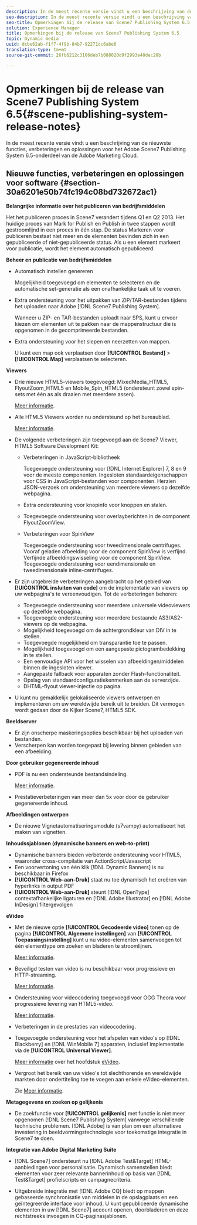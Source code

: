```yaml
---
description: In de meest recente versie vindt u een beschrijving van de nieuwste functies, verbeteringen en oplossingen voor het Adobe Scene7 Publishing System 6.5-onderdeel van de Adobe Marketing Cloud.
seo-description: In de meest recente versie vindt u een beschrijving van de nieuwste functies, verbeteringen en oplossingen voor het Adobe Scene7 Publishing System 6.5-onderdeel van de Adobe Marketing Cloud.
seo-title: Opmerkingen bij de release van Scene7 Publishing System 6.5
solution: Experience Manager
title: Opmerkingen bij de release van Scene7 Publishing System 6.5
topic: Dynamic media
uuid: dcbe62ab-f1f7-4f9b-84b7-92271dc6abe6
translation-type: tm+mt
source-git-commit: 26fb6212c3106deb7b088020d9f2993e40dec20b

---
```



# Opmerkingen bij de release van Scene7 Publishing System 6.5{#scene-publishing-system-release-notes}

In de meest recente versie vindt u een beschrijving van de nieuwste functies, verbeteringen en oplossingen voor het Adobe Scene7 Publishing System 6.5-onderdeel van de Adobe Marketing Cloud.

## Nieuwe functies, verbeteringen en oplossingen voor software {#section-30a6201e50b74fc194c08bd732672ac1}

**Belangrijke informatie over het publiceren van bedrijfsmiddelen**

Het het publiceren proces in Scene7 verandert tijdens Q1 en Q2 2013. Het huidige proces van Mark for Publish en Publish in twee stappen wordt gestroomlijnd in een proces in één stap. De status Markeren voor publiceren bestaat niet meer en de elementen bevinden zich in een gepubliceerde of niet-gepubliceerde status. Als u een element markeert voor publicatie, wordt het element automatisch gepubliceerd.

**Beheer en publicatie van bedrijfsmiddelen**

* Automatisch instellen genereren

   Mogelijkheid toegevoegd om elementen te selecteren en de automatische set-generatie als een onafhankelijke taak uit te voeren.
* Extra ondersteuning voor het uitpakken van ZIP/TAR-bestanden tijdens het uploaden naar Adobe [!DNL Scene7 Publishing System].

   Wanneer u ZIP- en TAR-bestanden uploadt naar SPS, kunt u ervoor kiezen om elementen uit te pakken naar de mappenstructuur die is opgenomen in de gecomprimeerde bestanden.

* Extra ondersteuning voor het slepen en neerzetten van mappen.

   U kunt een map ook verplaatsen door **[!UICONTROL Bestand]** > **[!UICONTROL Map]** verplaatsen te selecteren.

**Viewers**

* Drie nieuwe HTML5-viewers toegevoegd: MixedMedia_HTML5, FlyoutZoom_HTML5 en Mobile_Spin_HTML5 (ondersteunt zowel spin-sets met één as als draaien met meerdere assen).

   [Meer informatie](http://help.adobe.com/en_US/scene7/using/WS6E593DEA-7D81-4cd6-84B0-85E8BB274176.html#WS1c46793299cf21d77e926d1613177f0a020-8000.html).
* Alle HTML5 Viewers worden nu ondersteund op het bureaublad.

   [Meer informatie](http://help.adobe.com/en_US/scene7/using/WS6E593DEA-7D81-4cd6-84B0-85E8BB274176.html#WS1c46793299cf21d77e926d1613177f0a020-8000.html).
* De volgende verbeteringen zijn toegevoegd aan de Scene7 Viewer, HTML5 Software Development Kit:

   * Verbeteringen in JavaScript-bibliotheek

      Toegevoegde ondersteuning voor [!DNL Internet Explorer] 7, 8 en 9 voor de meeste componenten. Ingesloten standaardeigenschappen voor CSS in JavaScript-bestanden voor componenten. Herzien JSON-verzoek om ondersteuning van meerdere viewers op dezelfde webpagina.
   * Extra ondersteuning voor knopinfo voor knoppen en stalen.
   * Toegevoegde ondersteuning voor overlayberichten in de component FlyoutZoomView.
   * Verbeteringen voor SpinView

      Toegevoegde ondersteuning voor tweedimensionale centrifuges. Vooraf geladen afbeelding voor de component SpinView is verfijnd. Verfijnde afbeeldingswisseling voor de component SpinView. Toegevoegde ondersteuning voor eendimensionale en tweedimensionale inline-centrifuges.

* Er zijn uitgebreide verbeteringen aangebracht op het gebied van **[!UICONTROL insluiten van code]** om de implementatie van viewers op uw webpagina&#39;s te vereenvoudigen. Tot de verbeteringen behoren:

   * Toegevoegde ondersteuning voor meerdere universele videoviewers op dezelfde webpagina.
   * Toegevoegde ondersteuning voor meerdere bestaande AS3/AS2-viewers op de webpagina.
   * Mogelijkheid toegevoegd om de achtergrondkleur van DIV in te stellen.
   * Toegevoegde mogelijkheid om transparantie toe te passen.
   * Mogelijkheid toegevoegd om een aangepaste pictogrambedekking in te stellen.
   * Een eenvoudige API voor het wisselen van afbeeldingen/middelen binnen de ingesloten viewer.
   * Aangepaste fallback voor apparaten zonder Flash-functionaliteit.
   * Opslag van standaardconfiguratiekenmerken aan de serverzijde.
   * DHTML-flyout viewer-injectie op pagina.

* U kunt nu gemakkelijk gelokaliseerde viewers ontwerpen en implementeren om uw wereldwijde bereik uit te breiden. Dit vermogen wordt gedaan door de Kijker Scene7, HTML5 SDK.

**Beeldserver**

* Er zijn onscherpe maskeringsopties beschikbaar bij het uploaden van bestanden.
* Verscherpen kan worden toegepast bij levering binnen gebieden van een afbeelding.

**Door gebruiker gegenereerde inhoud**

* PDF is nu een ondersteunde bestandsindeling.

   [Meer informatie](http://help.adobe.com/en_US/scene7/using/WSe8b0455615e2dc47-2df907a712f31201b35-8000.html).
* Prestatieverbeteringen van meer dan 5x voor door de gebruiker gegenereerde inhoud.

**Afbeeldingen ontwerpen**

* De nieuwe Vignetautomatiseringsmodule (s7vampy) automatiseert het maken van vignetten.

**Inhoudssjablonen (dynamische banners en web-to-print)**

* Dynamische banners bieden verbeterde ondersteuning voor HTML5, waaronder cross-compilatie van ActionScript/Javascript
* Een voorvertoning van één klik [!DNL Dynamic Banners] is nu beschikbaar in Firefox
* **[!UICONTROL Web-aan-Druk]** staat nu toe dynamisch het creëren van hyperlinks in output PDF
* **[!UICONTROL Web-aan-Druk]** steunt [!DNL OpenType] contextafhankelijke ligaturen en [!DNL Adobe Illustrator] en [!DNL Adobe InDesign] filtergevolgen

**eVideo**

* Met de nieuwe optie **[!UICONTROL Gecodeerde video]** tonen op de pagina **[!UICONTROL Algemene instellingen]** van **[!UICONTROL Toepassingsinstelling]** kunt u nu video-elementen samenvoegen tot één elementtype om zoeken en bladeren te stroomlijnen.

   [Meer informatie](http://help.adobe.com/en_US/scene7/using/WSCCBA9D3A-06A3-4f29-AF6B-36CBB2A655F1.html).

* Beveiligd testen van video is nu beschikbaar voor progressieve en HTTP-streaming.

   [Meer informatie](http://help.adobe.com/en_US/scene7/using/WSd968ca97bf01df72-5efde3a123268dd80f5-8000.html).
* Ondersteuning voor videocodering toegevoegd voor OGG Theora voor progressieve levering van HTML5-video.

   [Meer informatie](http://help.adobe.com/en_US/scene7/using/WSE86ACF2B-BD50-4c48-A1D7-9CD4405B62D0.html#WS1c46793299cf21d7-39fae9c1131ba8968f7-7fff.html).
* Verbeteringen in de prestaties van videocodering.
* Toegevoegde ondersteuning voor het afspelen van video&#39;s op [!DNL Blackberry] en [!DNL WinMobile 7] apparaten, inclusief implementatie via de **[!UICONTROL Universal Viewer]**.

   [Meer informatie](http://help.adobe.com/en_US/scene7/using/WS6E593DEA-7D81-4cd6-84B0-85E8BB274176.html#WS1c46793299cf21d77e926d1613177f0a020-8000.html) over het hoofdstuk [eVideo](http://help.adobe.com/en_US/scene7/using/WS53492AE1-6029-45d8-BF80-F4B5CF33EB08.html).

* Vergroot het bereik van uw video&#39;s tot slechthorende en wereldwijde markten door ondertiteling toe te voegen aan enkele eVideo-elementen.

   Zie [Meer informatie](http://help.adobe.com/en_US/scene7/using/WS98ca2e6790647c06-6f6f53e137b959f094-8000.html).

**Metagegevens en zoeken op gelijkenis**

* De zoekfunctie voor **[!UICONTROL gelijkenis]** met functie is niet meer opgenomen [!DNL Scene7 Publishing System] vanwege verschillende technische problemen. [!DNL Adobe] is van plan om een alternatieve investering in beeldvormingstechnologie voor toekomstige integratie in Scene7 te doen.

**Integratie van Adobe Digital Marketing Suite**

* [!DNL Scene7] ondersteunt nu [!DNL Adobe Test&Target] HTML-aanbiedingen voor personalisatie. Dynamisch samenstellen biedt elementen voor zeer relevante bannerinhoud op basis van [!DNL Test&Target] profielscripts en campagnecriteria.

* Uitgebreide integratie met [!DNL Adobe CQ] biedt op mappen gebaseerde synchronisatie van middelen in de opslagplaats en een geïntegreerde interface voor inhoud. U kunt gepubliceerde dynamische elementen in uw [!DNL Scene7] account openen, doorbladeren en deze rechtstreeks invoegen in CQ-paginasjablonen.

